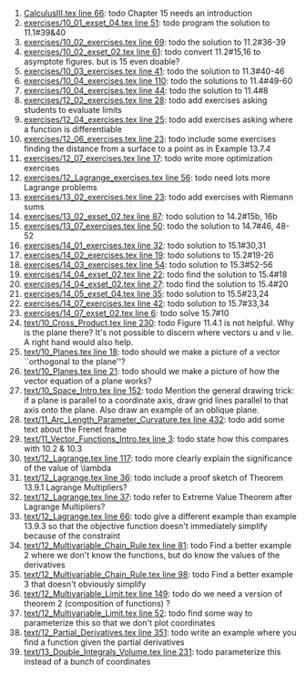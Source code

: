 1. [CalculusIII.tex line 66](../CalculusIII.tex#L66): todo Chapter 15 needs an introduction
1. [exercises/10_01_exset_04.tex line 51](../exercises/10_01_exset_04.tex#L51): todo program the solution to 11.1#39&40
1. [exercises/10_02_exercises.tex line 69](../exercises/10_02_exercises.tex#L69): todo the solution to 11.2#36-39
1. [exercises/10_02_exset_02.tex line 61](../exercises/10_02_exset_02.tex#L61): todo convert 11.2#15,16 to asymptote figures. but is 15 even doable?
1. [exercises/10_03_exercises.tex line 41](../exercises/10_03_exercises.tex#L41): todo the solution to 11.3#40-46
1. [exercises/10_04_exercises.tex line 110](../exercises/10_04_exercises.tex#L110): todo the solutions to 11.4#49-60
1. [exercises/10_04_exercises.tex line 44](../exercises/10_04_exercises.tex#L44): todo the solution to 11.4#8
1. [exercises/12_02_exercises.tex line 28](../exercises/12_02_exercises.tex#L28): todo add exercises asking students to evaluate limits
1. [exercises/12_04_exercises.tex line 25](../exercises/12_04_exercises.tex#L25): todo add exercises asking where a function is differentiable
1. [exercises/12_06_exercises.tex line 23](../exercises/12_06_exercises.tex#L23): todo include some exercises finding the distance from a surface to a point as in Example 13.7.4
1. [exercises/12_07_exercises.tex line 17](../exercises/12_07_exercises.tex#L17): todo write more optimization exercises
1. [exercises/12_Lagrange_exercises.tex line 56](../exercises/12_Lagrange_exercises.tex#L56): todo need lots more Lagrange problems
1. [exercises/13_02_exercises.tex line 23](../exercises/13_02_exercises.tex#L23): todo add exercises with Riemann sums
1. [exercises/13_02_exset_02.tex line 87](../exercises/13_02_exset_02.tex#L87): todo solution to 14.2#15b, 16b
1. [exercises/13_07_exercises.tex line 50](../exercises/13_07_exercises.tex#L50): todo the solution to 14.7#46, 48-52
1. [exercises/14_01_exercises.tex line 32](../exercises/14_01_exercises.tex#L32): todo solution to 15.1#30,31
1. [exercises/14_02_exercises.tex line 19](../exercises/14_02_exercises.tex#L19): todo solutions to 15.2#19-26
1. [exercises/14_03_exercises.tex line 54](../exercises/14_03_exercises.tex#L54): todo solution to 15.3#52-56
1. [exercises/14_04_exset_02.tex line 22](../exercises/14_04_exset_02.tex#L22): todo find the solution to 15.4#18
1. [exercises/14_04_exset_02.tex line 27](../exercises/14_04_exset_02.tex#L27): todo find the solution to 15.4#20
1. [exercises/14_05_exset_04.tex line 35](../exercises/14_05_exset_04.tex#L35): todo solution to 15.5#23,24
1. [exercises/14_07_exercises.tex line 42](../exercises/14_07_exercises.tex#L42): todo solution to 15.7#33,34
1. [exercises/14_07_exset_02.tex line 6](../exercises/14_07_exset_02.tex#L6): todo solve 15.7#10
1. [text/10_Cross_Product.tex line 230](../text/10_Cross_Product.tex#L230): todo Figure 11.4.1 is not helpful. Why is the plane there? It's not possible to discern where vectors u and v lie.  A right hand would also help.
1. [text/10_Planes.tex line 18](../text/10_Planes.tex#L18): todo should we make a picture of a vector ``orthogonal to the plane''?
1. [text/10_Planes.tex line 21](../text/10_Planes.tex#L21): todo should we make a picture of how the vector equation of a plane works?
1. [text/10_Space_Intro.tex line 152](../text/10_Space_Intro.tex#L152): todo Mention the general drawing trick: if a plane is parallel to a coordinate axis, draw grid lines parallel to that axis onto the plane.  Also draw an example of an oblique plane.
1. [text/11_Arc_Length_Parameter_Curvature.tex line 432](../text/11_Arc_Length_Parameter_Curvature.tex#L432): todo add some text about the Frenet frame
1. [text/11_Vector_Functions_Intro.tex line 3](../text/11_Vector_Functions_Intro.tex#L3): todo state how this compares with 10.2 & 10.3
1. [text/12_Lagrange.tex line 117](../text/12_Lagrange.tex#L117): todo more clearly explain the significance of the value of \lambda
1. [text/12_Lagrange.tex line 36](../text/12_Lagrange.tex#L36): todo include a proof sketch of Theorem 13.9.1 Lagrange Multipliers?
1. [text/12_Lagrange.tex line 37](../text/12_Lagrange.tex#L37): todo refer to Extreme Value Theorem after Lagrange Multipliers?
1. [text/12_Lagrange.tex line 66](../text/12_Lagrange.tex#L66): todo give a different example than example 13.9.3 so that the objective function doesn't immediately simplify because of the constraint
1. [text/12_Multivariable_Chain_Rule.tex line 81](../text/12_Multivariable_Chain_Rule.tex#L81): todo Find a better example 2 where we don't know the functions, but do know the values of the derivatives
1. [text/12_Multivariable_Chain_Rule.tex line 98](../text/12_Multivariable_Chain_Rule.tex#L98): todo Find a better example 3 that doesn't obviously simplify
1. [text/12_Multivariable_Limit.tex line 149](../text/12_Multivariable_Limit.tex#L149): todo do we need a version of theorem 2 (composition of functions) ?
1. [text/12_Multivariable_Limit.tex line 52](../text/12_Multivariable_Limit.tex#L52): todo find some way to parameterize this so that we don't plot coordinates
1. [text/12_Partial_Derivatives.tex line 351](../text/12_Partial_Derivatives.tex#L351): todo write an example where you find a function given the partial derivatives
1. [text/13_Double_Integrals_Volume.tex line 231](../text/13_Double_Integrals_Volume.tex#L231): todo parameterize this instead of a bunch of coordinates
